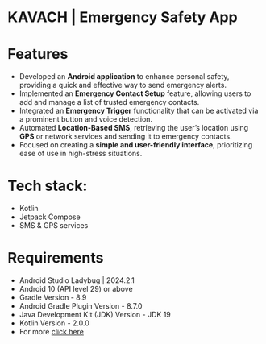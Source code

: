 # KAVACH | Emergency Safety App

# Features

- Developed an **Android application** to enhance personal safety, providing a quick and effective way to send emergency alerts.
- Implemented an **Emergency Contact Setup** feature, allowing users to add and manage a list of trusted emergency contacts.
- Integrated an **Emergency Trigger** functionality that can be activated via a prominent button and voice detection.
- Automated **Location-Based SMS**, retrieving the user’s location using **GPS** or network services and sending it to emergency contacts.
- Focused on creating a **simple and user-friendly interface**, prioritizing ease of use in high-stress situations.

# Tech stack:
- Kotlin
- Jetpack Compose
- SMS & GPS services

# Requirements

- Android Studio Ladybug | 2024.2.1
- Android 10 (API level 29) or above
- Gradle Version - 8.9
- Android Gradle Plugin Version - 8.7.0
- Java Development Kit (JDK) Version - JDK 19
- Kotlin Version - 2.0.0
- For more [click here](https://github.com/kaushik8946/Kavach/blob/main/gradle/libs.versions.toml)
